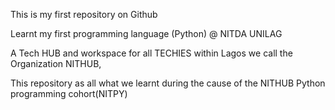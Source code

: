 This is my first repository on Github

Learnt my first programming language (Python) @ NITDA UNILAG

A Tech HUB and workspace for all TECHIES within Lagos we call the Organization NITHUB,

This repository as all what we learnt during the cause of the NITHUB Python programming cohort(NITPY)
